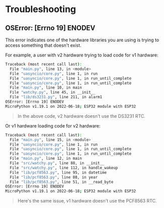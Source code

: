 # Troubleshooting

## OSError: [Errno 19] ENODEV

This error indicates one of the hardware libraries you are using is trying to
access something that doesn't exist.

For example, a user with v2 hardware trying to load code for v1 hardware:

```bash
Traceback (most recent call last):
  File "main.py", line 13, in <module>
  File "uasyncio/core.py", line 1, in run
  File "uasyncio/core.py", line 1, in run_until_complete
  File "uasyncio/core.py", line 1, in run_until_complete
  File "main.py", line 10, in main
  File "watchy.py", line 45, in __init__
  File "lib/ds3231.py", line 211, in alarm1
OSError: [Errno 19] ENODEV
MicroPython v1.19.1 on 2022-06-18; ESP32 module with ESP32
```

> In the above code, v2 hardware doesn't use the DS3231 RTC.

Or v1 hardware loading code for v2 hardware:

```bash
Traceback (most recent call last):
  File "main.py", line 15, in <module>
  File "uasyncio/core.py", line 1, in run
  File "uasyncio/core.py", line 1, in run_until_complete
  File "uasyncio/core.py", line 1, in run_until_complete
  File "main.py", line 12, in main
  File "src/watchy.py", line 88, in __init__
  File "src/watchy.py", line 112, in handle_wakeup
  File "lib/pcf8563.py", line 95, in datetime
  File "lib/pcf8563.py", line 88, in year
  File "lib/pcf8563.py", line 51, in __read_byte
OSError: [Errno 19] ENODEV
MicroPython v1.19.1 on 2022-06-18; ESP32 module with ESP32
```

> Here's the same issue, v1 hardware doesn't use the PCF8563 RTC.
